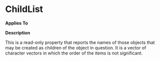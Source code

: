 




<h1 class="heading"><span class="name">ChildList</span></h1>

**Applies To**


**Description**


This is a read-only property that reports the names of those objects that may be created as children of the object in question. It is a vector of character vectors in which the order of the items is not significant.



